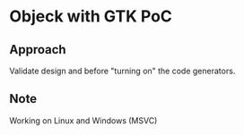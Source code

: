 # Objeck with GTK PoC

## Approach

Validate design and before "turning on" the code generators.

## Note
Working on Linux and Windows (MSVC)
